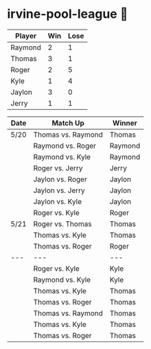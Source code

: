 # irvine-pool-league 🎱

| Player | Win | Lose |
|-----|-----|-----|
| Raymond | 2 | 1 |
| Thomas | 3 | 1 |
| Roger | 2 | 5 |
| Kyle | 1 | 4 |
| Jaylon | 3 | 0 |
| Jerry | 1 | 1 |

| Date | Match Up | Winner |
|-----|-----|-----|
| 5/20 | Thomas vs. Raymond | Thomas |
|  | Raymond vs. Roger | Raymond |
|  | Raymond vs. Kyle | Raymond |
|  | Roger vs. Jerry | Jerry |
|  | Jaylon vs. Roger | Jaylon |
|  | Jaylon vs. Jerry | Jaylon |
|  | Jaylon vs. Kyle | Jaylon |
|  | Roger vs. Kyle | Roger |
| 5/21 | Roger vs. Thomas | Thomas |
|  | Thomas vs. Kyle | Thomas |
|  | Thomas vs. Roger | Roger |
| --- | --- | --- |
|  | Roger vs. Kyle | Kyle |
|  | Raymond vs. Kyle | Kyle |
|  | Thomas vs. Kyle | Thomas |
|  | Thomas vs. Roger | Thomas |
|  | Thomas vs. Raymond | Thomas |
|  | Thomas vs. Kyle | Thomas |
|  | Thomas vs. Roger | Thomas |
